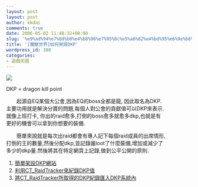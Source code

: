 ```yaml
---
layout: post
layout: post
author: kkdai
comments: true
date: 2006-05-02 11:48:32+00:00
slug: '%e9%ad%94%e7%8d%b8%e4%b8%96%e7%95%8c%e5%a6%82%e4%bd%95%e6%9e%b6%e8%a8%addkp'
title: '[魔獸世界]如何架設DKP'
wordpress_id: 388
categories:
- 遊戲天國
---
```


![](http://home.educities.edu.tw/jgohabbakuk/www/img/c001.JPG)

DKP = dragon kill point

　　起源自EQ某個大公會,因為EQ的boss全都是龍, 因此取名為DKP.  
主要功用就是解決分寶的問題,每個人對公會的貢獻值可以DKP來表示.  
就像上班打卡, 你出的raid愈多,打倒的boss愈多就愈多dkp,也就是有  
更好的機會可以拿到你想要的裝備.

　　簡單來說就是每次出raid都會有專人記下每個raid成員的出席情形,  
打倒的王的數量,然後分配dkp,並記錄誰loot了什麼裝備,增加或減少了  
多少的dkp量.然後將其在特定網頁上記錄,做到公平公開的原則.

  1. [簡單架設DKP網站](http://home.educities.edu.tw/jgohabbakuk/www/dkpteacher3.htm)
  2. [利用CT_RaidTracker來紀錄DKP值](http://home.educities.edu.tw/jgohabbakuk/www/dkpteacher1.htm)
  3. [將CT_RaidTracker所取得的DKP紀錄匯入DKP系統內](http://home.educities.edu.tw/jgohabbakuk/www/dkpteacher2.htm)
